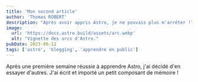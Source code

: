 ```yaml
---
title: 'Mon second article'
author: 'Thomas ROBERT'
description: "Après avoir appris Astro, je ne pouvais plus m'arrêter !"
image:
  url: 'https://docs.astro.build/assets/arc.webp'
  alt: "Vignette des arcs d'Astro."
pubDate: 2023-06-12
tags: ['astro', 'blogging', 'apprendre en public']
---
```


Après une première semaine réussie à apprendre Astro, j'ai décidé d'en essayer d'autres. J'ai écrit et importé un petit composant de mémoire !

